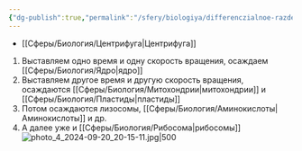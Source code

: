 ```yaml
---
{"dg-publish":true,"permalink":"/sfery/biologiya/differenczialnoe-razdelitelnoe-czentrifugirovanie/","tags":["Общаябиология"]}
---
```


- [[Сферы/Биология/Центрифуга\|Центрифуга]] 
1. Выставляем одно время и одну скорость вращения, осаждаем [[Сферы/Биология/Ядро\|ядро]]
2. Выставляем другое время и другую скорость вращения, осаждаются [[Сферы/Биология/Митохондрии\|митохондрии]] и [[Сферы/Биология/Пластиды\|пластиды]]
3. Потом осаждаются лизосомы, [[Сферы/Биология/Аминокислоты\|Аминокислоты]] и др.
4. А далее уже и [[Сферы/Биология/Рибосома\|рибосомы]]
![photo_4_2024-09-20_20-15-11.jpg|500](/img/user/%D0%90%D1%80%D1%85%D0%B8%D0%B2/%D0%9A%D1%8D%D1%88/photo_4_2024-09-20_20-15-11.jpg)
